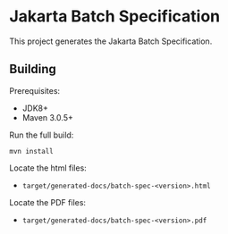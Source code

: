Jakarta Batch Specification
============================

This project generates the Jakarta Batch Specification.

Building
--------


Prerequisites:

* JDK8+
* Maven 3.0.5+

Run the full build:

`mvn install`

Locate the html files:
- `target/generated-docs/batch-spec-<version>.html`

Locate the PDF files:
- `target/generated-docs/batch-spec-<version>.pdf`
